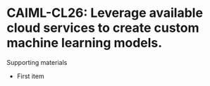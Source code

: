 # CAIML-CL26:  	Leverage available cloud services to create custom machine learning models.	 

Supporting materials

* First item